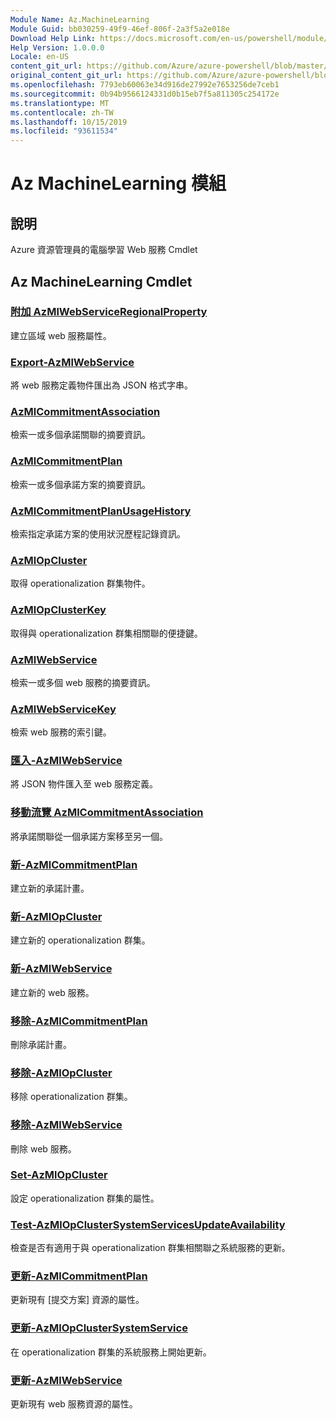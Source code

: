```yaml
---
Module Name: Az.MachineLearning
Module Guid: bb030259-49f9-46ef-806f-2a3f5a2e018e
Download Help Link: https://docs.microsoft.com/en-us/powershell/module/az.machinelearning
Help Version: 1.0.0.0
Locale: en-US
content_git_url: https://github.com/Azure/azure-powershell/blob/master/src/MachineLearning/MachineLearning/help/Az.MachineLearning.md
original_content_git_url: https://github.com/Azure/azure-powershell/blob/master/src/MachineLearning/MachineLearning/help/Az.MachineLearning.md
ms.openlocfilehash: 7793eb60063e34d916de27992e7653256de7ceb1
ms.sourcegitcommit: 0b94b9566124331d0b15eb7f5a811305c254172e
ms.translationtype: MT
ms.contentlocale: zh-TW
ms.lasthandoff: 10/15/2019
ms.locfileid: "93611534"
---
```

# Az MachineLearning 模組
## 說明
Azure 資源管理員的電腦學習 Web 服務 Cmdlet

## Az MachineLearning Cmdlet
### [附加 AzMlWebServiceRegionalProperty](Add-AzMlWebServiceRegionalProperty.md)
建立區域 web 服務屬性。

### [Export-AzMlWebService](Export-AzMlWebService.md)
將 web 服務定義物件匯出為 JSON 格式字串。

### [AzMlCommitmentAssociation](Get-AzMlCommitmentAssociation.md)
檢索一或多個承諾關聯的摘要資訊。

### [AzMlCommitmentPlan](Get-AzMlCommitmentPlan.md)
檢索一或多個承諾方案的摘要資訊。

### [AzMlCommitmentPlanUsageHistory](Get-AzMlCommitmentPlanUsageHistory.md)
檢索指定承諾方案的使用狀況歷程記錄資訊。

### [AzMlOpCluster](Get-AzMlOpCluster.md)
取得 operationalization 群集物件。

### [AzMlOpClusterKey](Get-AzMlOpClusterKey.md)
取得與 operationalization 群集相關聯的便捷鍵。

### [AzMlWebService](Get-AzMlWebService.md)
檢索一或多個 web 服務的摘要資訊。

### [AzMlWebServiceKey](Get-AzMlWebServiceKey.md)
檢索 web 服務的索引鍵。

### [匯入-AzMlWebService](Import-AzMlWebService.md)
將 JSON 物件匯入至 web 服務定義。

### [移動流覽 AzMlCommitmentAssociation](Move-AzMlCommitmentAssociation.md)
將承諾關聯從一個承諾方案移至另一個。

### [新-AzMlCommitmentPlan](New-AzMlCommitmentPlan.md)
建立新的承諾計畫。

### [新-AzMlOpCluster](New-AzMlOpCluster.md)
建立新的 operationalization 群集。

### [新-AzMlWebService](New-AzMlWebService.md)
建立新的 web 服務。

### [移除-AzMlCommitmentPlan](Remove-AzMlCommitmentPlan.md)
刪除承諾計畫。

### [移除-AzMlOpCluster](Remove-AzMlOpCluster.md)
移除 operationalization 群集。

### [移除-AzMlWebService](Remove-AzMlWebService.md)
刪除 web 服務。

### [Set-AzMlOpCluster](Set-AzMlOpCluster.md)
設定 operationalization 群集的屬性。

### [Test-AzMlOpClusterSystemServicesUpdateAvailability](Test-AzMlOpClusterSystemServicesUpdateAvailability.md)
檢查是否有適用于與 operationalization 群集相關聯之系統服務的更新。

### [更新-AzMlCommitmentPlan](Update-AzMlCommitmentPlan.md)
更新現有 [提交方案] 資源的屬性。

### [更新-AzMlOpClusterSystemService](Update-AzMlOpClusterSystemService.md)
在 operationalization 群集的系統服務上開始更新。

### [更新-AzMlWebService](Update-AzMlWebService.md)
更新現有 web 服務資源的屬性。

